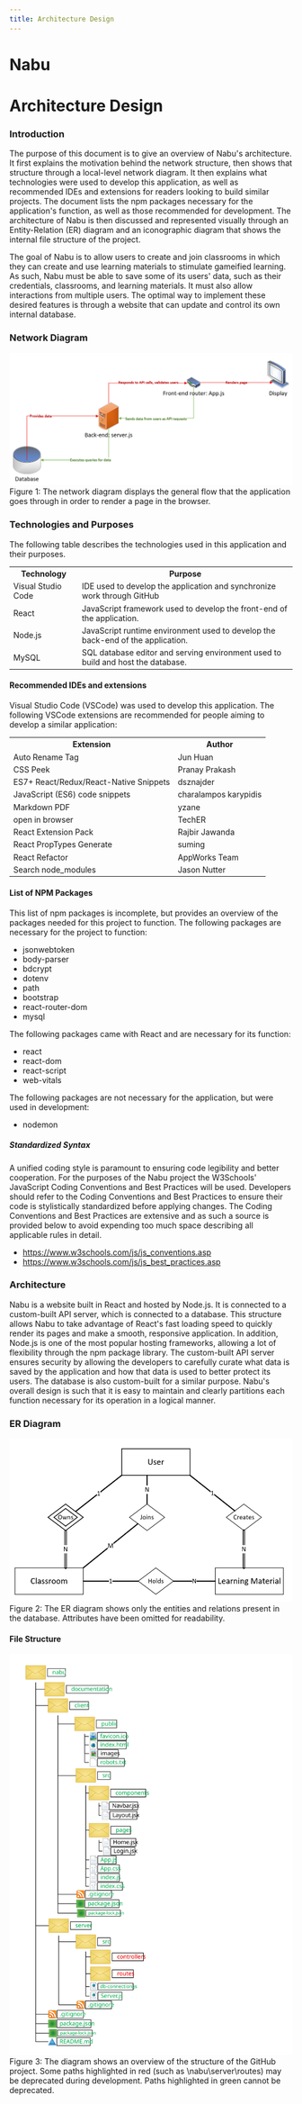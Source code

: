 ```yaml
---
title: Architecture Design
---
```


# Nabu
# Architecture Design
### Introduction
The purpose of this document is to give an overview of Nabu's architecture. It first explains the motivation behind the network structure, then shows that structure through a local-level network diagram. It then explains what technologies were used to develop this application, as well as recommended IDEs and extensions for readers looking to build similar projects. The document lists the npm packages necessary for the application's function, as well as those recommended for development. The architecture of Nabu is then discussed and represented visually through an Entity-Relation (ER) diagram and an iconographic diagram that shows the internal file structure of the project.

The goal of Nabu is to allow users to create and join classrooms in which they can create and use learning materials to stimulate gameified learning. As such, Nabu must be able to save some of its users' data, such as their credentials, classrooms, and learning materials. It must also allow interactions from multiple users. The optimal way to implement these desired features is through a website that can update and control its own internal database. 


### Network Diagram
<img src="./img/Network_Diagram.png">
Figure 1: The network diagram displays the general flow that the application goes through in order to render a page in the browser.

<div class="page"/>

### Technologies and Purposes
The following table describes the technologies used in this application and their purposes.
<table>
	<div id='bind'>
		<tr>
			<th>Technology</th>
			<th>Purpose</th>
		</tr>
		<tr>
			<td>Visual Studio Code</td>
			<td>IDE used to develop the application and synchronize work through GitHub</td>
		</tr>
		<tr>
			<td>React</td>
			<td>JavaScript framework used to develop the front-end of the application.</td>
		</tr>
		<tr>
			<td>Node.js</td>
			<td>JavaScript runtime environment used to develop the back-end of the application.</td>
		</tr>
		<tr>
			<td>MySQL</td>
			<td>SQL database editor and serving environment used to build and host the database.</td>
		</tr>
	</div>
</table>


#### Recommended IDEs and extensions
Visual Studio Code (VSCode) was used to develop this application. The following VSCode extensions are recommended for people aiming to develop a similar application:
<table>
	<div id='bind'>
		<tr>
			<th>Extension</th>
			<th>Author</th>
		</tr>
		<tr>
			<td>Auto Rename Tag</td>
			<td>Jun Huan</td>
		</tr>
		<tr>
			<td>CSS Peek</td>
			<td>Pranay Prakash</td>
		</tr>
		<tr>
			<td>ES7+ React/Redux/React-Native Snippets</td>
			<td>dsznajder</td>
		</tr>
		<tr>
			<td>JavaScript (ES6) code snippets</td>
			<td>charalampos karypidis</td>
		</tr>
		<tr>
			<td>Markdown PDF</td>
			<td>yzane</td>
		</tr>
		<tr>
			<td>open in browser</td>
			<td>TechER</td>
		</tr>
		<tr>
			<td>React Extension Pack</td>
			<td>Rajbir Jawanda</td>
		</tr>
		<tr>
			<td>React PropTypes Generate</td>
			<td>suming</td>
		</tr>
		<tr>
			<td>React Refactor</td>
			<td>AppWorks Team</td>
		</tr>
		<tr>
			<td>Search node_modules</td>
			<td>Jason Nutter</td>
		</tr>
	</div>
</table>

<div class="page"/>

#### List of NPM Packages
This list of npm packages is incomplete, but provides an overview of the packages needed for this project to function.
The following packages are necessary for the project to function:
- jsonwebtoken
- body-parser
- bdcrypt
- dotenv
- path
- bootstrap
- react-router-dom
- mysql

The following packages came with React and are necessary for its function:
- react
- react-dom
- react-script
- web-vitals

The following packages are not necessary for the application, but were used in development:
- nodemon


##### Standardized Syntax
A unified coding style is paramount to ensuring code legibility and better cooperation. For the purposes of the Nabu project the W3Schools' JavaScript Coding Conventions and Best Practices will be used. Developers should refer to the Coding Conventions and Best Practices to ensure their code is stylistically standardized before applying changes. The Coding Conventions and Best Practices are extensive and as such a source is provided below to avoid expending too much space describing all applicable rules in detail.

- https://www.w3schools.com/js/js_conventions.asp
- https://www.w3schools.com/js/js_best_practices.asp

<div class="page"/>

### Architecture
Nabu is a website built in React and hosted by Node.js. It is connected to a custom-built API server, which is connected to a database. This structure allows Nabu to take advantage of React's fast loading speed to quickly render its pages and make a smooth, responsive application. In addition, Node.js is one of the most popular hosting frameworks, allowing a lot of flexibility through the npm package library. The custom-built API server ensures security by allowing the developers to carefully curate what data is saved by the application and how that data is used to better protect its users. The database is also custom-built for a similar purpose. Nabu's overall design is such that it is easy to maintain and clearly partitions each function necessary for its operation in a logical manner.


### ER Diagram
<img src="./img/ER_Diagram.png">
Figure 2: The ER diagram shows only the entities and relations present in the database. Attributes have been omitted for readability.

<div class="page"/>

#### File Structure
<img src="./img/File_structure.svg" width=550>
Figure 3: The diagram shows an overview of the structure of the GitHub project. Some paths highlighted in red (such as \nabu\server\routes) may be deprecated during development. Paths highlighted in green cannot be deprecated.